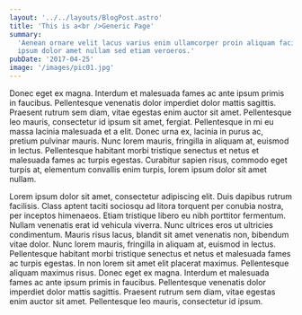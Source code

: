 ```yaml
---
layout: '../../layouts/BlogPost.astro'
title: 'This is a<br />Generic Page'
summary:
  'Aenean ornare velit lacus varius enim ullamcorper proin aliquam facilisis ante sed etiam magna interdum congue. Lorem
  ipsum dolor amet nullam sed etiam veroeros.'
pubDate: '2017-04-25'
image: '/images/pic01.jpg'
---
```


Donec eget ex magna. Interdum et malesuada fames ac ante ipsum primis in faucibus. Pellentesque venenatis dolor
imperdiet dolor mattis sagittis. Praesent rutrum sem diam, vitae egestas enim auctor sit amet. Pellentesque leo mauris,
consectetur id ipsum sit amet, fergiat. Pellentesque in mi eu massa lacinia malesuada et a elit. Donec urna ex, lacinia
in purus ac, pretium pulvinar mauris. Nunc lorem mauris, fringilla in aliquam at, euismod in lectus. Pellentesque
habitant morbi tristique senectus et netus et malesuada fames ac turpis egestas. Curabitur sapien risus, commodo eget
turpis at, elementum convallis enim turpis, lorem ipsum dolor sit amet nullam.

Lorem ipsum dolor sit amet, consectetur adipiscing elit. Duis dapibus rutrum facilisis. Class aptent taciti sociosqu ad
litora torquent per conubia nostra, per inceptos himenaeos. Etiam tristique libero eu nibh porttitor fermentum. Nullam
venenatis erat id vehicula viverra. Nunc ultrices eros ut ultricies condimentum. Mauris risus lacus, blandit sit amet
venenatis non, bibendum vitae dolor. Nunc lorem mauris, fringilla in aliquam at, euismod in lectus. Pellentesque
habitant morbi tristique senectus et netus et malesuada fames ac turpis egestas. In non lorem sit amet elit placerat
maximus. Pellentesque aliquam maximus risus. Donec eget ex magna. Interdum et malesuada fames ac ante ipsum primis in
faucibus. Pellentesque venenatis dolor imperdiet dolor mattis sagittis. Praesent rutrum sem diam, vitae egestas enim
auctor sit amet. Pellentesque leo mauris, consectetur id ipsum.
